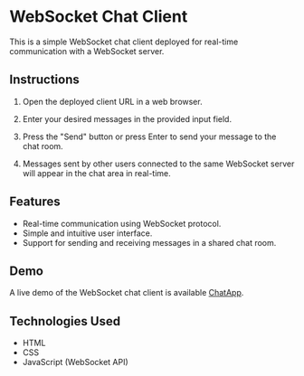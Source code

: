 # WebSocket Chat Client

This is a simple WebSocket chat client deployed for real-time communication with a WebSocket server.

## Instructions

1. Open the deployed client URL in a web browser.

2. Enter your desired messages in the provided input field.

3. Press the "Send" button or press Enter to send your message to the chat room.

4. Messages sent by other users connected to the same WebSocket server will appear in the chat area in real-time.

## Features

- Real-time communication using WebSocket protocol.
- Simple and intuitive user interface.
- Support for sending and receiving messages in a shared chat room.

## Demo

A live demo of the WebSocket chat client is available [ChatApp](https://sarang-portfolio.github.io/).

## Technologies Used

- HTML
- CSS
- JavaScript (WebSocket API)
